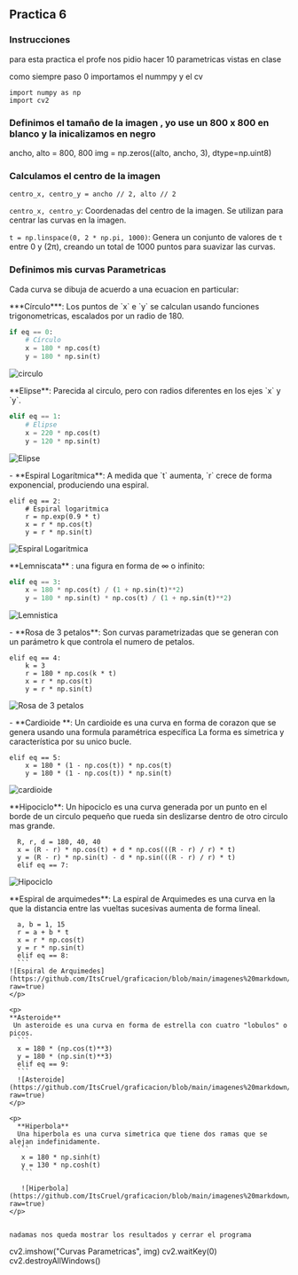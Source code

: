 ## Practica 6 

### Instrucciones 
para esta practica el profe nos pidio hacer 10 parametricas vistas en clase 

como siempre paso 0 importamos el nummpy y el cv 

```
import numpy as np
import cv2
```
### Definimos el  tamaño de la imagen , yo use un 800 x 800 en blanco y la inicalizamos en negro
ancho, alto = 800, 800
img = np.zeros((alto, ancho, 3), dtype=np.uint8)


### Calculamos el centro de la imagen
```
centro_x, centro_y = ancho // 2, alto // 2
```

 `centro_x, centro_y`: Coordenadas del centro de la imagen. Se utilizan para centrar las curvas en la imagen.

 `t = np.linspace(0, 2 * np.pi, 1000)`: Genera un conjunto de valores de `t` entre 0 y (2π), creando un total de 1000 puntos para suavizar las curvas.


### Definimos mis curvas Parametricas

Cada curva se dibuja de acuerdo a una ecuacion en particular:

<p>
***Círculo***: Los puntos de `x` e `y` se calculan usando funciones trigonometricas, escalados por un radio de 180.

```python
if eq == 0:
    # Círculo
    x = 180 * np.cos(t)
    y = 180 * np.sin(t)
```
![circulo](https://github.com/ItsCruel/graficacion/blob/main/imagenes%20markdown/circulo.png?raw=true)

</p>

<p>
**Elipse**: Parecida al circulo, pero con radios diferentes en los ejes `x` y `y`.

```python
elif eq == 1:
    # Elipse
    x = 220 * np.cos(t)
    y = 120 * np.sin(t)
```
![Elipse](https://github.com/ItsCruel/graficacion/blob/main/imagenes%20markdown/elipse.png?raw=true)
</p>

<p>
- **Espiral Logarítmica**: A medida que `t` aumenta, `r` crece de forma exponencial, produciendo una espiral.

```
elif eq == 2:
    # Espiral logaritmica
    r = np.exp(0.9 * t)
    x = r * np.cos(t)
    y = r * np.sin(t)
```
![Espiral Logaritmica](https://github.com/ItsCruel/graficacion/blob/main/imagenes%20markdown/espiral%20logaritmica.png?raw=true)
</p>

<p>
**Lemniscata** : una figura en forma de ∞ o infinito:
  
  ```python
  elif eq == 3:
      x = 180 * np.cos(t) / (1 + np.sin(t)**2)
      y = 180 * np.sin(t) * np.cos(t) / (1 + np.sin(t)**2)
  ```
![Lemnistica](https://github.com/ItsCruel/graficacion/blob/main/imagenes%20markdown/infinito.png?raw=true)

</p>

<p>
- **Rosa de 3 petalos**:
Son curvas parametrizadas que se generan con un parámetro k que controla el numero de petalos. 

  ```
  elif eq == 4:
      k = 3
      r = 180 * np.cos(k * t)
      x = r * np.cos(t)
      y = r * np.sin(t)
  ```

![Rosa de 3 petalos](https://github.com/ItsCruel/graficacion/blob/main/imagenes%20markdown/petalos.png?raw=true)

</p>

<p>
- **Cardioide **:
Un cardioide es  una curva en forma de corazon que se genera usando una formula paramétrica específica La forma es simetrica y característica por su unico bucle.

  ```
  elif eq == 5:
      x = 180 * (1 - np.cos(t)) * np.cos(t)
      y = 180 * (1 - np.cos(t)) * np.sin(t)
  ```
![cardioide](https://github.com/ItsCruel/graficacion/blob/main/imagenes%20markdown/cardioide.png?raw=true)


</p>


<p>
  **Hipociclo**:
  Un hipociclo es una curva generada por un punto en el borde de un circulo pequeño que rueda sin deslizarse dentro de otro circulo mas grande. 

  ```
    R, r, d = 180, 40, 40
    x = (R - r) * np.cos(t) + d * np.cos(((R - r) / r) * t)
    y = (R - r) * np.sin(t) - d * np.sin(((R - r) / r) * t)
    elif eq == 7:
```
![Hipociclo](https://github.com/ItsCruel/graficacion/blob/main/imagenes%20markdown/hipociclo.png?raw=true)
 </p>

  <p>
  **Espiral de arquimedes**:
  La espiral de Arquimedes es una curva en la que la distancia entre las vueltas sucesivas aumenta de forma lineal. 

  ```
    a, b = 1, 15
    r = a + b * t
    x = r * np.cos(t)
    y = r * np.sin(t)
    elif eq == 8:
    ```
  ![Espiral de Arquimedes](https://github.com/ItsCruel/graficacion/blob/main/imagenes%20markdown/espiral.png?raw=true)
  </p>

  <p>
  **Asteroide**
   Un asteroide es una curva en forma de estrella con cuatro "lobulos" o picos.
    ```
    x = 180 * (np.cos(t)**3)
    y = 180 * (np.sin(t)**3)
    elif eq == 9:
    ```
    ![Asteroide](https://github.com/ItsCruel/graficacion/blob/main/imagenes%20markdown/astroide.png?raw=true)
  </p>

  <p>
    **Hiperbola**
    Una hiperbola es una curva simetrica que tiene dos ramas que se alejan indefinidamente. 
    ```
     x = 180 * np.sinh(t)
     y = 130 * np.cosh(t)
     ```

     ![Hiperbola](https://github.com/ItsCruel/graficacion/blob/main/imagenes%20markdown/hiperbolaa.png?raw=true)
  </p>


nadamas nos queda mostrar los resultados y cerrar el programa
```
cv2.imshow("Curvas Parametricas", img)
cv2.waitKey(0)
cv2.destroyAllWindows()
```